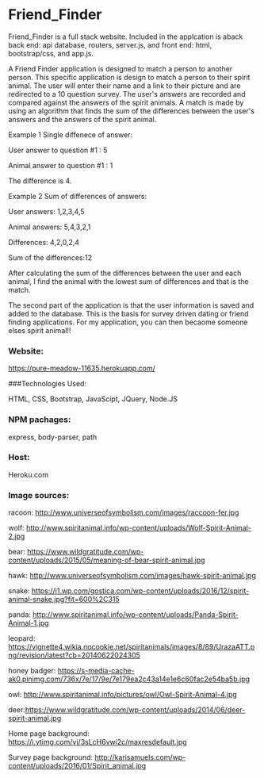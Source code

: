 # Friend_Finder

Friend_Finder is a full stack website. Included in the applcation is aback back end: api database, routers, server.js, and front end: html, bootstrap/css, and app.js.

A Friend Finder application is designed to match a person to another person.  This specific application is design to match a person to their spirit animal. The user will enter their name and a link to their picture and are redirected to a 10 question survey.  The user's answers are recorded and compared against the answers of the spirit animals.  A match is made by using an algorithm that finds the sum of the differences between the user's answers and the answers of the spirit animal.  
 
Example 1 Single diffenece of answer:
 
User answer to question #1 : 5

Animal answer to question #1 : 1

The difference is 4.


Example 2 Sum of differences of answers:

User answers: 1,2,3,4,5

Animal answers: 5,4,3,2,1

Differences: 4,2,0,2,4

Sum of the differences:12

After calculating the sum of the differences between the user and each animal, I find the animal with the lowest sum of differences and that is the match.

The second part of the application is that the user information is saved and added to the database.  This is the basis for survey driven dating or friend finding applications.  For my application, you can then becaome someone elses spirit animal!!

### Website:

https://pure-meadow-11635.herokuapp.com/

###Technologies Used:

HTML,
CSS,
Bootstrap,
JavaScipt,
JQuery,
Node.JS

### NPM pachages:

express,
body-parser,
path

### Host: 

Heroku.com

### Image sources:

racoon: http://www.universeofsymbolism.com/images/raccoon-fer.jpg

wolf: http://www.spiritanimal.info/wp-content/uploads/Wolf-Spirit-Animal-2.jpg

bear: https://www.wildgratitude.com/wp-content/uploads/2015/05/meaning-of-bear-spirit-animal.jpg

hawk: http://www.universeofsymbolism.com/images/hawk-spirit-animal.jpg

snake: https://i1.wp.com/gostica.com/wp-content/uploads/2016/12/spirit-animal-snake.jpg?fit=600%2C315

panda: http://www.spiritanimal.info/wp-content/uploads/Panda-Spirit-Animal-1.jpg

leopard: https://vignette4.wikia.nocookie.net/spiritanimals/images/8/89/UrazaATT.png/revision/latest?cb=20140622024305

honey badger: https://s-media-cache-ak0.pinimg.com/736x/7e/17/9e/7e179ea2c43a14e1e6c60fac2e54ba5b.jpg

owl: http://www.spiritanimal.info/pictures/owl/Owl-Spirit-Animal-4.jpg

deer:https://www.wildgratitude.com/wp-content/uploads/2014/06/deer-spirit-animal.jpg

Home page background: https://i.ytimg.com/vi/3sLcH6vwi2c/maxresdefault.jpg

Survey page background: http://karisamuels.com/wp-content/uploads/2016/01/Spirit_animal.jpg


